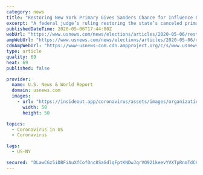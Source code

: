 ```yaml
---
category: news
title: "Restoring New York Primary Gives Sanders Chance for Influence Over Biden"
excerpt: "A federal judge’s ruling restoring the state’s canceled primary allows Bernie Sanders to secure more delegates – and more influence – ahead of the Democratic National Convention."
publishedDateTime: 2020-05-06T17:44:00Z
webUrl: "https://www.usnews.com/news/elections/articles/2020-05-06/restoring-new-york-primary-gives-bernie-sanders-chance-for-influence-over-joe-biden"
ampWebUrl: "https://www.usnews.com/news/elections/articles/2020-05-06/restoring-new-york-primary-gives-bernie-sanders-chance-for-influence-over-joe-biden?context=amp"
cdnAmpWebUrl: "https://www-usnews-com.cdn.ampproject.org/c/s/www.usnews.com/news/elections/articles/2020-05-06/restoring-new-york-primary-gives-bernie-sanders-chance-for-influence-over-joe-biden?context=amp"
type: article
quality: 69
heat: 69
published: false

provider:
  name: U.S. News & World Report
  domain: usnews.com
  images:
    - url: "https://insideout.app/coronavirus/assets/images/organizations/usnews.com-50x50.jpg"
      width: 50
      height: 50

topics:
  - Coronavirus in US
  - Coronavirus

tags:
  - US-NY

secured: "DLawCGz5iDBFiAuXfCof0nc8SaGdlqFptKNDwJqrVO921keevYVXTpRnmTdCKus7MrZhGx0pe96uLp4oSj8f2tLHivYotr6bilF747aw7A/8ymYj4BrGfCp31/YuESx5eupy9US73qXkYx6hOiIm9AX4OpNy1LchYjtVCbVQg8SEkgwH2uQPvrls2Qq+gPs/FnDJDV/kHNnUNulc9O3lOVOcB5web23uXkz2XdodxCvStJoW3YobFDaPRh8OVzBiMNM7qiHux3B+9dmws799t9uupeuW0bv/ipeho9ss8pfdIJOUPN17gYaqVSWgaSJJUxRpzuMHWiRRJl4N4N/r5TEjihHILqK9j261lETO+nFpwfUTS6Ko8LBFVKaXQUI9KHltlMO+5B0+R2mSxZS7y+up5KUZ3ssRXIiNKV4KRAYHrPhafhCuSlE79dtWbp3RHFB1MPYcujxWDElNChb5Vc276CzdVUfZrwiw/jXX+Ck=;Sv+ReXbWV0dvTSb1KoYb2g=="
---
```


